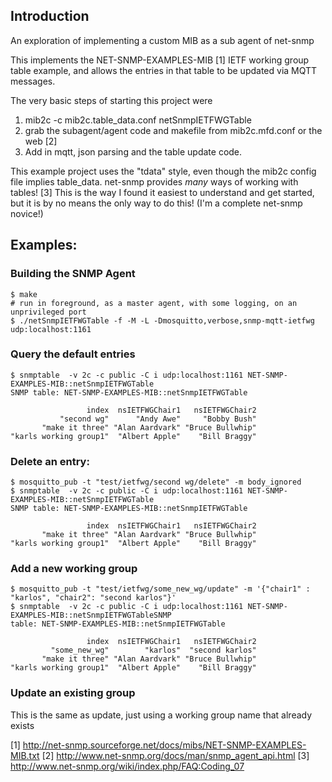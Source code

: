 ## Introduction

An exploration of implementing a custom MIB as a sub agent of net-snmp

This implements the NET-SNMP-EXAMPLES-MIB [1] IETF working group table example,
and allows the entries in that table to be updated via MQTT messages.

The very basic steps of starting this project were

1. mib2c -c mib2c.table_data.conf netSnmpIETFWGTable
2. grab the subagent/agent code and makefile from mib2c.mfd.conf or the web [2]
3. Add in mqtt, json parsing and the table update code.

This example project uses the "tdata" style, even though the mib2c config file
implies table_data.  net-snmp provides _many_ ways of working with tables! [3]
This is the way I found it easiest to understand and get started, but it is
by no means the only way to do this!  (I'm a complete net-snmp novice!)


## Examples:

### Building the SNMP Agent

```
$ make
# run in foreground, as a master agent, with some logging, on an unprivileged port
$ ./netSnmpIETFWGTable -f -M -L -Dmosquitto,verbose,snmp-mqtt-ietfwg udp:localhost:1161
```

### Query the default entries

```
$ snmptable  -v 2c -c public -C i udp:localhost:1161 NET-SNMP-EXAMPLES-MIB::netSnmpIETFWGTable
SNMP table: NET-SNMP-EXAMPLES-MIB::netSnmpIETFWGTable

                 index  nsIETFWGChair1   nsIETFWGChair2
           "second wg"      "Andy Awe"     "Bobby Bush"
       "make it three" "Alan Aardvark" "Bruce Bullwhip"
"karls working group1"  "Albert Apple"    "Bill Braggy"
```

### Delete an entry:
```
$ mosquitto_pub -t "test/ietfwg/second wg/delete" -m body_ignored
$ snmptable  -v 2c -c public -C i udp:localhost:1161 NET-SNMP-EXAMPLES-MIB::netSnmpIETFWGTable
SNMP table: NET-SNMP-EXAMPLES-MIB::netSnmpIETFWGTable

                 index  nsIETFWGChair1   nsIETFWGChair2
       "make it three" "Alan Aardvark" "Bruce Bullwhip"
"karls working group1"  "Albert Apple"    "Bill Braggy"
```

### Add a new working group
```
$ mosquitto_pub -t "test/ietfwg/some_new_wg/update" -m '{"chair1" : "karlos", "chair2": "second karlos"}'
$ snmptable  -v 2c -c public -C i udp:localhost:1161 NET-SNMP-EXAMPLES-MIB::netSnmpIETFWGTableSNMP
table: NET-SNMP-EXAMPLES-MIB::netSnmpIETFWGTable

                 index  nsIETFWGChair1   nsIETFWGChair2
         "some_new_wg"        "karlos"  "second karlos"
       "make it three" "Alan Aardvark" "Bruce Bullwhip"
"karls working group1"  "Albert Apple"    "Bill Braggy"
```

### Update an existing group
This is the same as update, just using a working group name that already exists


[1] http://net-snmp.sourceforge.net/docs/mibs/NET-SNMP-EXAMPLES-MIB.txt
[2] http://www.net-snmp.org/docs/man/snmp_agent_api.html
[3] http://www.net-snmp.org/wiki/index.php/FAQ:Coding_07
